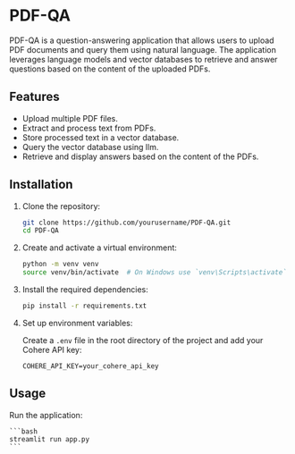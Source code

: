 # PDF-QA

PDF-QA is a question-answering application that allows users to upload PDF documents and query them using natural language. The application leverages language models and vector databases to retrieve and answer questions based on the content of the uploaded PDFs.

## Features

- Upload multiple PDF files.
- Extract and process text from PDFs.
- Store processed text in a vector database.
- Query the vector database using llm.
- Retrieve and display answers based on the content of the PDFs.

## Installation

1. Clone the repository:

    ```bash
    git clone https://github.com/yourusername/PDF-QA.git
    cd PDF-QA
    ```

2. Create and activate a virtual environment:

    ```bash
    python -m venv venv
    source venv/bin/activate  # On Windows use `venv\Scripts\activate`
    ```

3. Install the required dependencies:

    ```bash
    pip install -r requirements.txt
    ```

4. Set up environment variables:

    Create a `.env` file in the root directory of the project and add your Cohere API key:

    ```env
    COHERE_API_KEY=your_cohere_api_key
    ```

## Usage

Run the application:

    ```bash
    streamlit run app.py
    ```
